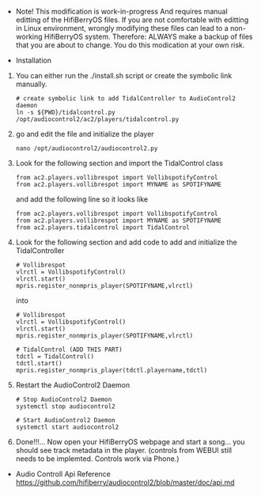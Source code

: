 
* Note! This modification is work-in-progress 
And requires manual editting of the HifiBerryOS files.
If you are not comfortable with editting in Linux environment, wrongly modifying these files can lead to a non-working HifiBerryOS system. Therefore: ALWAYS make a backup of files that you are about to change. You do this modication at your own risk.
 
* Installation

1. You can either run the ./install.sh script or create the symbolic link manually.

   ```
   # create symbolic link to add TidalController to AudioControl2 daemon
   ln -s ${PWD}/tidalcontrol.py /opt/audiocontrol2/ac2/players/tidalcontrol.py
   ```
2. go and edit the file and initialize the player
   ```
   nano /opt/audiocontrol2/audiocontrol2.py
   ```

3. Look for the following section and import the TidalControl class
   ```
   from ac2.players.vollibrespot import VollibspotifyControl
   from ac2.players.vollibrespot import MYNAME as SPOTIFYNAME
   ```

   and add the following line so it looks like
   ```
   from ac2.players.vollibrespot import VollibspotifyControl
   from ac2.players.vollibrespot import MYNAME as SPOTIFYNAME
   from ac2.players.tidalcontrol import TidalControl
   ```

4. Look for the following section and add code to add and initialize the TidalController
   ```
   # Vollibrespot
   vlrctl = VollibspotifyControl()
   vlrctl.start()
   mpris.register_nonmpris_player(SPOTIFYNAME,vlrctl)
   ```

   into
   ```
   # Vollibrespot
   vlrctl = VollibspotifyControl()
   vlrctl.start()
   mpris.register_nonmpris_player(SPOTIFYNAME,vlrctl)

   # TidalControl (ADD THIS PART)
   tdctl = TidalControl()
   tdctl.start()
   mpris.register_nonmpris_player(tdctl.playername,tdctl)
   ```

5. Restart the AudioControl2 Daemon
   ```
   # Stop AudioControl2 Daemon
   systemctl stop audiocontrol2

   # Start AudioControl2 Daemon
   systemctl start audiocontrol2
   ```

6. Done!!!... Now open your HifiBerryOS webpage and start a song... you should see track metadata in the player. (controls from WEBUI still needs to be implemted. Controls work via Phone.)

* Audio Controll Api Reference
https://github.com/hifiberry/audiocontrol2/blob/master/doc/api.md

